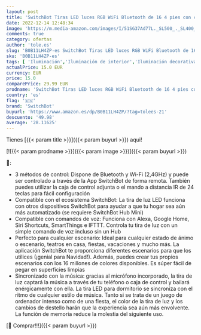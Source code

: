 ```yaml
---
layout: post
title: 'SwitchBot Tiras LED luces RGB WiFi Bluetooth de 16 4 pies con control de App  funcionan con Alexa y Google assistant  control remoto y sincronización de música para el hogar  cocina  televisión'
date: 2022-12-14 12:48:34
image: 'https://m.media-amazon.com/images/I/51SG37Ad77L._SL500_._SL400_.jpg'
comments: true
category: ofertas
author: 'tole.es'
slug: 'B0B11LH4ZP-es SwitchBot Tiras LED luces RGB WiFi Bluetooth de 16 4 pies...'
sku: 'B0B11LH4ZP-es'
tags: [ 'Iluminación','Iluminación de interior','Iluminación decorativa y para usos específicos de interior','Tiras LED de interior','alexa','switchbot','🇪🇸', ]
actualPrice: 15.0 EUR
currency: EUR
price: 15.0
comparePrice: 29.99 EUR
prodname: 'SwitchBot Tiras LED luces RGB WiFi Bluetooth de 16 4 pies con control de App  funcionan con Alexa y Google assistant  control remoto y sincronización de música para el hogar  cocina  televisión'
country: 'es'
flag: '🇪🇸'
brand: 'SwitchBot'
buyurl: 'https://www.amazon.es/dp/B0B11LH4ZP/?tag=tolees-21'
descuento: '49.98'
average: '28.11625'
---
```


Tienes [{{< param title >}}]({{< param buyurl >}}) aqui!

[![{{< param prodname >}}]({{< param image >}})]({{< param buyurl >}})

🔎:

- 3 métodos de control: Dispone de Bluetooth y Wi-Fi (2,4GHz) y puede ser controlado a través de la App SwitchBot de forma remota. También puedes utilizar la caja de control adjunta o el mando a distancia IR de 24 teclas para fácil configuración
- Compatible con el ecosistema SwitchBot: La tira de luz LED funciona con otros dispositivos SwitchBot para ayudar a que tu hogar sea aún más automatizado (se requiere SwitchBot Hub Mini)
- Compatible con comandos de voz: Funciona con Alexa, Google Home, Siri Shortcuts, SmartThings e IFTTT. Controla tu tira de luz con un simple comando de voz incluso sin un Hub
- Perfecto para cualquier escenario: Ideal para cualquier estado de ánimo o escenario, teatros en casa, fiestas, vacaciones y mucho más. La aplicación SwitchBot te proporciona diferentes escenarios para que los utilices (¡genial para Navidad!). Además, puedes crear tus propios escenarios con los 16 millones de colores disponibles. Es súper fácil de pegar en superficies limpias
- Sincronizado con la música: gracias al micrófono incorporado, la tira de luz captará la música a través de tu teléfono o caja de control y bailará enérgicamente con ella. La tira LED para dormitorio se sincroniza con el ritmo de cualquier estilo de música. Tanto si se trata de un juego de ordenador intenso como de una fiesta, el color de la tira de luz y los cambios de destello harán que la experiencia sea aún más envolvente. La función de memoria reduce la molestia del siguiente uso.

[🛒 Comprar!!!]({{< param buyurl >}})
